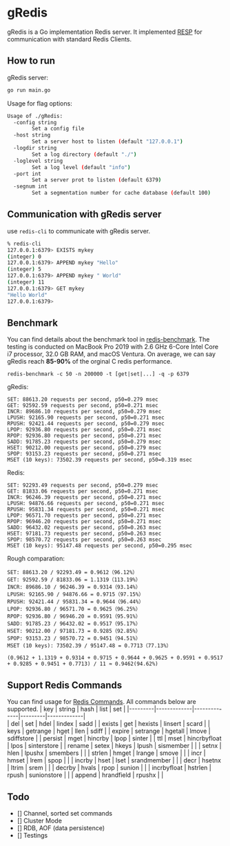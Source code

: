 # gRedis
gRedis is a Go implementation Redis server. It implemented [RESP](https://redis.io/docs/reference/protocol-spec/) for communication with standard Redis Clients.

## How to run
gRedis server:
```bash
go run main.go
```
Usage for flag options:
```bash
Usage of ./gRedis:
  -config string
        Set a config file
  -host string
        Set a server host to listen (default "127.0.0.1")
  -logdir string
        Set a log directory (default "./")
  -loglevel string
        Set a log level (default "info")
  -port int
        Set a server prot to listen (default 6379)
  -segnum int
        Set a segmentation number for cache database (default 100)
```

## Communication with gRedis server
use `redis-cli` to communicate with gRedis server.
```bash
% redis-cli 
127.0.0.1:6379> EXISTS mykey
(integer) 0
127.0.0.1:6379> APPEND mykey "Hello"
(integer) 5
127.0.0.1:6379> APPEND mykey " World"
(integer) 11
127.0.0.1:6379> GET mykey
"Hello World"
127.0.0.1:6379> 
```

## Benchmark
You can find details about the benchmark tool in [redis-benchmark](https://redis.io/docs/management/optimization/benchmarks/).
The testing is conducted on MacBook Pro 2019 with 2.6 GHz 6-Core Intel Core i7 processor, 32.0 GB RAM, and macOS Ventura.
On average, we can say gRedis reach **85-90%** of the orginal C redis performance.

`redis-benchmark -c 50 -n 200000 -t [get|set|...] -q -p 6379`

gRedis:
```text
SET: 88613.20 requests per second, p50=0.279 msec                   
GET: 92592.59 requests per second, p50=0.271 msec                   
INCR: 89686.10 requests per second, p50=0.279 msec                   
LPUSH: 92165.90 requests per second, p50=0.271 msec                   
RPUSH: 92421.44 requests per second, p50=0.279 msec                   
LPOP: 92936.80 requests per second, p50=0.271 msec                   
RPOP: 92936.80 requests per second, p50=0.271 msec                   
SADD: 91785.23 requests per second, p50=0.279 msec                   
HSET: 90212.00 requests per second, p50=0.279 msec                   
SPOP: 93153.23 requests per second, p50=0.271 msec                   
MSET (10 keys): 73502.39 requests per second, p50=0.319 msec   
```

Redis:
```text
SET: 92293.49 requests per second, p50=0.279 msec                   
GET: 81833.06 requests per second, p50=0.271 msec                   
INCR: 96246.39 requests per second, p50=0.271 msec                   
LPUSH: 94876.66 requests per second, p50=0.271 msec                   
RPUSH: 95831.34 requests per second, p50=0.271 msec                   
LPOP: 96571.70 requests per second, p50=0.271 msec                   
RPOP: 96946.20 requests per second, p50=0.271 msec                   
SADD: 96432.02 requests per second, p50=0.263 msec                   
HSET: 97181.73 requests per second, p50=0.263 msec                    
SPOP: 98570.72 requests per second, p50=0.263 msec                    
MSET (10 keys): 95147.48 requests per second, p50=0.295 msec    
```

Rough comparation:
```text
SET: 88613.20 / 92293.49 = 0.9612（96.12%）
GET: 92592.59 / 81833.06 = 1.1319（113.19%）
INCR: 89686.10 / 96246.39 = 0.9314（93.14%）
LPUSH: 92165.90 / 94876.66 = 0.9715（97.15%）
RPUSH: 92421.44 / 95831.34 = 0.9644（96.44%）
LPOP: 92936.80 / 96571.70 = 0.9625（96.25%）
RPOP: 92936.80 / 96946.20 = 0.9591（95.91%）
SADD: 91785.23 / 96432.02 = 0.9517（95.17%）
HSET: 90212.00 / 97181.73 = 0.9285（92.85%）
SPOP: 93153.23 / 98570.72 = 0.9451（94.51%）
MSET (10 keys): 73502.39 / 95147.48 = 0.7713（77.13%）

(0.9612 + 1.1319 + 0.9314 + 0.9715 + 0.9644 + 0.9625 + 0.9591 + 0.9517 + 0.9285 + 0.9451 + 0.7713) / 11 ≈ 0.9462(94.62%)
```


## Support Redis Commands
You can find usage for [Redis Commands](https://redis.io/commands/). All commands below are supported.
| key     | string      | hash         | list    | set         | 
|---------|-------------|--------------|---------|-------------|   
| del     | set         | hdel         | lindex  | sadd        |
| exists  | get         | hexists      | linsert | scard       |
| keys    | getrange    | hget         | llen    | sdiff       |
| expire  | setrange    | hgetall      | lmove   | sdiffstore  | 
| persist | mget        | hincrby      | lpop    | sinter      |
| ttl     | mset        | hincrbyfloat | lpos    | sinterstore |
| rename  | setex       | hkeys        | lpush   | sismember   |
|         | setnx       | hlen         | lpushx  | smembers    |
|         | strlen      | hmget        | lrange  | smove       |
|         | incr        | hmset        | lrem    | spop        |
|         | incrby      | hset         | lset    | srandmember |
|         | decr        | hsetnx       | ltrim   | srem        |
|         | decrby      | hvals        | rpop    | sunion      |
|         | incrbyfloat | hstrlen      | rpush   | sunionstore | 
|         | append      | hrandfield   | rpushx  |             |

## Todo
+ [] Channel, sorted set commands
+ [] Cluster Mode
+ [] RDB, AOF (data persistence)
+ [] Testings
